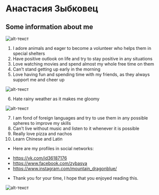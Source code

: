 # Анастасия Зыбковец
## Some information about me
![alt-текст](https://pp.userapi.com/c622928/v622928176/3f261/uJh7vtf9Dwk.jpg "Необязательный титул")
1. I adore animals and eager to become a volunteer who helps them in special shelters
2. Have positive outlook on life and try to stay positive in any situations
3. Love watching movies and spend almost my whole free time on them
4. Can't stand getting up early in the morning 
5. Love having fun and spending time with my friends, as they always support me and cheer up

![alt-текст](https://www.instagram.com/p/BKSnWNdAfhm/?taken-by=mountain_dragonblue.jpg "Необязательный титул")

6. Hate rainy weather as it makes me gloomy

![alt-текст](http://media.tumblr.com/tumblr_lyzrlu0IcI1r66ca2.gif "Необязательный титул")

7. I am fond of foreign languages and try to use them in any possible spheres to improve my skills
8. Can't live without music and listen to it whenever it is possible
9. Really love pizza and nachos
10. Learn Chinese and Latin
+ Here are my profiles in social networks:  
- <https://vk.com/id36187176>
- <https://www.facebook.com/zybasya>
- <https://www.instagram.com/mountain_dragonblue/>
+ Thank you for your time, I hope that you enjoyed reading this.

![alt-текст](https://i.ytimg.com/vi/Py9uWbhA2A8/maxresdefault.jpg "Необязательный титул")
